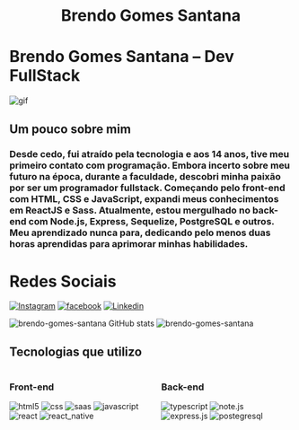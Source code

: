 <h1 align='center'>Brendo Gomes Santana<h1>


# Brendo Gomes Santana – Dev FullStack

<div style='display:inline_block'>
    <img alt='gif' src='https://media.tenor.com/2uyENRmiUt0AAAAC/coding.gif'>
</div>

## Um pouco sobre mim <br/> 
### Desde cedo, fui atraído pela tecnologia e aos 14 anos, tive meu primeiro contato com programação. Embora incerto sobre meu futuro na época, durante a faculdade, descobri minha paixão por ser um programador fullstack. Começando pelo front-end com HTML, CSS e JavaScript, expandi meus conhecimentos em ReactJS e Sass. Atualmente, estou mergulhado no back-end com Node.js, Express, Sequelize, PostgreSQL e outros. Meu aprendizado nunca para, dedicando pelo menos duas horas aprendidas para aprimorar minhas habilidades.

# Redes Sociais
[![Instagram](https://img.shields.io/badge/Instagram-E4405F?style=for-the-badge&logo=instagram&logoColor=white)](https://www.instagram.com/brem._.s/)
[![facebook](https://img.shields.io/badge/Facebook-1877F2?style=for-the-badge&logo=facebook&logoColor=white)](https://www.facebook.com/profile.php?id=100016522992617)
[![Linkedin](https://img.shields.io/badge/LinkedIn-0077B5?style=for-the-badge&logo=linkedin&logoColor=white)](https://www.linkedin.com/in/brendo-gomes-a90210232/)

![brendo-gomes-santana GitHub stats](https://github-readme-stats.vercel.app/api?username=brendo-gomes-santana&show_icons=true&theme=dracula)
![brendo-gomes-santana](https://github-readme-stats.vercel.app/api/top-langs/?username=brendo-gomes-santana&layout=compact)
<br/>
## Tecnologias que utilizo
<div style='display:flex; flex-diretion:row'>
    <div> 
        <h3>Front-end</h3>
            <img  alt='html5' src='https://img.shields.io/badge/HTML5-E34F26?style=for-the-badge&logo=html5&logoColor=white'>
            <img  alt='css' src='https://img.shields.io/badge/CSS3-1572B6?style=for-the-badge&logo=css3&logoColor=white'>
            <img  alt='saas' src='https://img.shields.io/badge/Sass-CC6699?style=for-the-badge&logo=sass&logoColor=white'>
            <img  alt='javascript' src='https://img.shields.io/badge/JavaScript-323330?style=for-the-badge&logo=javascript&logoColor=F7DF1E'>
            <img  alt='react' src='https://img.shields.io/badge/React-20232A?style=for-the-badge&logo=react&logoColor=61DAFB'>
            <img  alt='react_native' src='https://img.shields.io/badge/React_Native-20232A?style=for-the-badge&logo=react&logoColor=61DAFB'>
    </div>
    <div>
        <h3>Back-end</h3>
            <img  alt='typescript' src='https://img.shields.io/badge/TypeScript-007ACC?style=for-the-badge&logo=typescript&logoColor=white'>
            <img alt='note.js' src='https://img.shields.io/badge/Node.js-43853D?style=for-the-badge&logo=node.js&logoColor=white'>
            <img  alt='express.js' src='https://img.shields.io/badge/Express.js-404D59?style=for-the-badge'>
            <img  alt='postegresql' src='https://img.shields.io/badge/PostgreSQL-316192?style=for-the-badge&logo=postgresql&logoColor=white'>
    </div>
</div>

